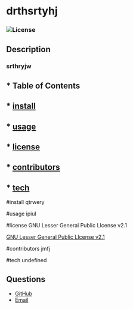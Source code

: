 
# drthsrtyhj

### ![License](https://img.shields.io/badge/License-GPL%20v2-blue.svg)

## Description
### srthryjw

## * Table of Contents

## * [install](#install)

## * [usage](#usage)

## * [license](#license)

## * [contributors](#contributors)

## * [tech](#tech)

#install
  qtrwery

#usage
   ipiul

#license
   GNU Lesser General Public LIcense v2.1
 
   [GNU Lesser General Public LIcense v2.1](https://www.gnu.org/licenses/old-licenses/gpl-2.0.en.html)

#contributors
   jmfj

#tech
   undefined

## Questions
* [GitHub](pfdemarco.github.io)
* [Email](pfdemarco@hotmail.com)
